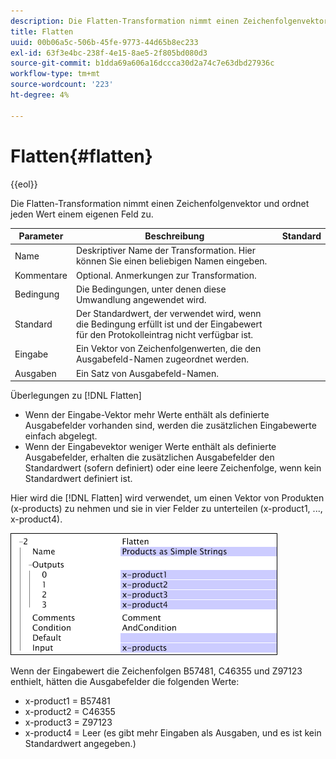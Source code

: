 ```yaml
---
description: Die Flatten-Transformation nimmt einen Zeichenfolgenvektor und ordnet jeden Wert einem eigenen Feld zu.
title: Flatten
uuid: 00b06a5c-506b-45fe-9773-44d65b8ec233
exl-id: 63f3e4bc-238f-4e15-8ae5-2f805bd080d3
source-git-commit: b1dda69a606a16dccca30d2a74c7e63dbd27936c
workflow-type: tm+mt
source-wordcount: '223'
ht-degree: 4%

---
```


# Flatten{#flatten}

{{eol}}

Die Flatten-Transformation nimmt einen Zeichenfolgenvektor und ordnet jeden Wert einem eigenen Feld zu.

| Parameter | Beschreibung | Standard |
|---|---|---|
| Name | Deskriptiver Name der Transformation. Hier können Sie einen beliebigen Namen eingeben. |  |
| Kommentare | Optional. Anmerkungen zur Transformation. |  |
| Bedingung | Die Bedingungen, unter denen diese Umwandlung angewendet wird. |  |
| Standard | Der Standardwert, der verwendet wird, wenn die Bedingung erfüllt ist und der Eingabewert für den Protokolleintrag nicht verfügbar ist. |  |
| Eingabe | Ein Vektor von Zeichenfolgenwerten, die den Ausgabefeld-Namen zugeordnet werden. |  |
| Ausgaben | Ein Satz von Ausgabefeld-Namen. |  |

Überlegungen zu [!DNL Flatten]

* Wenn der Eingabe-Vektor mehr Werte enthält als definierte Ausgabefelder vorhanden sind, werden die zusätzlichen Eingabewerte einfach abgelegt.
* Wenn der Eingabevektor weniger Werte enthält als definierte Ausgabefelder, erhalten die zusätzlichen Ausgabefelder den Standardwert (sofern definiert) oder eine leere Zeichenfolge, wenn kein Standardwert definiert ist.

Hier wird die [!DNL Flatten] wird verwendet, um einen Vektor von Produkten (x-products) zu nehmen und sie in vier Felder zu unterteilen (x-product1, ..., x-product4).

![](assets/cfg_TransformationType_Flatten.png)

Wenn der Eingabewert die Zeichenfolgen B57481, C46355 und Z97123 enthielt, hätten die Ausgabefelder die folgenden Werte:

* x-product1 = B57481
* x-product2 = C46355
* x-product3 = Z97123
* x-product4 = Leer (es gibt mehr Eingaben als Ausgaben, und es ist kein Standardwert angegeben.)
